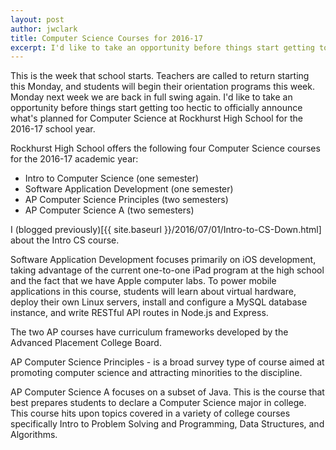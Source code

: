 ```yaml
---
layout: post
author: jwclark
title: Computer Science Courses for 2016-17
excerpt: I'd like to take an opportunity before things start getting too hectic to officially announce what's planned for Computer Science at Rockhurst High School for the 2016-17 school year.
---
```

This is the week that school starts. Teachers are called to return starting this Monday, and students will begin their orientation programs this week. Monday next week we are back in full swing again. I'd like to take an opportunity before things start getting too hectic to officially announce what's planned for Computer Science at Rockhurst High School for the 2016-17 school year.

Rockhurst High School offers the following four Computer Science courses for the 2016-17 academic year:

- Intro to Computer Science (one semester)
- Software Application Development (one semester)
- AP Computer Science Principles (two semesters)
- AP Computer Science A (two semesters)

I (blogged previously)[{{ site.baseurl }}/2016/07/01/Intro-to-CS-Down.html] about the Intro CS course.

Software Application Development focuses primarily on iOS development, taking advantage of the current one-to-one iPad program at the high school and the fact that we have Apple computer labs. To power mobile applications in this course, students will learn about virtual hardware, deploy their own Linux servers, install and configure a MySQL database instance, and write RESTful API routes in Node.js and Express.

The two AP courses have curriculum frameworks developed by the Advanced Placement College Board.

AP Computer Science Principles - is a broad survey type of course aimed at promoting computer science and attracting minorities to the discipline.

AP Computer Science A focuses on a subset of Java. This is the course that best prepares students to declare a Computer Science major in college. This course hits upon topics covered in a variety of college courses specifically Intro to Problem Solving and Programming, Data Structures, and Algorithms.